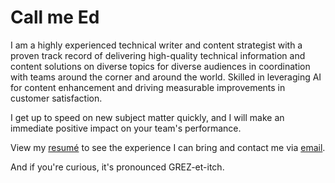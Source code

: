 # Call me Ed

 I am a highly experienced technical writer and content strategist with a proven track record of delivering high-quality technical information and content solutions on diverse topics for diverse audiences in coordination with teams around the corner and around the world. Skilled in leveraging AI for content enhancement and driving measurable improvements in customer satisfaction.

I get up to speed on new subject matter quickly, and I will make an immediate positive impact on your team's performance.

View my [resumé](assets/other/Grzetich.pdf) to see the experience I can bring and contact me via [email](mailto:ed.grzetich@gmail.com).

And if you're curious, it's pronounced GREZ-et-itch.